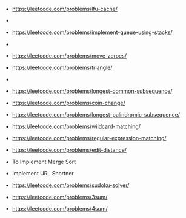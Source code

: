- https://leetcode.com/problems/lfu-cache/
- 

- https://leetcode.com/problems/implement-queue-using-stacks/
-
- https://leetcode.com/problems/move-zeroes/
- https://leetcode.com/problems/triangle/
- 
- https://leetcode.com/problems/longest-common-subsequence/
- https://leetcode.com/problems/coin-change/
- https://leetcode.com/problems/longest-palindromic-subsequence/
- https://leetcode.com/problems/wildcard-matching/
- https://leetcode.com/problems/regular-expression-matching/
- https://leetcode.com/problems/edit-distance/
- To Implement Merge Sort
- Implement URL Shortner
- https://leetcode.com/problems/sudoku-solver/
- https://leetcode.com/problems/3sum/
- https://leetcode.com/problems/4sum/